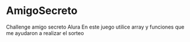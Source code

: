 # AmigoSecreto
Challenge amigo secreto Alura
En este juego utilice array y funciones que me ayudaron a realizar el sorteo
